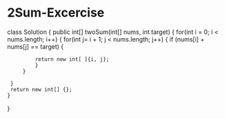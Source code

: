 # 2Sum-Excercise
class Solution {
    public int[] twoSum(int[] nums, int target) {
         for(int i = 0; i < nums.length; i++)
     {
    	 for(int j= i + 1; j < nums.length; j++)
    	 {
    		 if (nums[i] + nums[j] == target) {
    		
    		 return new int[ ]{i, j};
    		 }
    	 }
    	
     }
     return new int[] {};
    }
}
